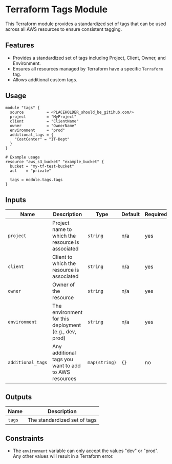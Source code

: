 # Terraform Tags Module

This Terraform module provides a standardized set of tags that can be used across all AWS resources to ensure consistent tagging.

## Features

- Provides a standardized set of tags including Project, Client, Owner, and Environment.
- Ensures all resources managed by Terraform have a specific `Terraform` tag.
- Allows additional custom tags.

## Usage

```hcl
module "tags" {
  source          = <PLACEHOLDER_should_be_gitihub.com/>
  project         = "MyProject"
  client          = "ClientName"
  owner           = "OwnerName"
  environment     = "prod"
  additional_tags = {
    "CostCenter" = "IT-Dept"
  }
}

# Example usage
resource "aws_s3_bucket" "example_bucket" {
  bucket = "my-tf-test-bucket"
  acl    = "private"
  
  tags = module.tags.tags
}
```

## Inputs

| Name            | Description                                                       | Type           | Default | Required |
| --------------- | ----------------------------------------------------------------- | -------------- | ------- | -------- |
| `project`       | Project name to which the resource is associated                  | `string`       | n/a     | yes      |
| `client`        | Client to which the resource is associated                        | `string`       | n/a     | yes      |
| `owner`         | Owner of the resource                                             | `string`       | n/a     | yes      |
| `environment`   | The environment for this deployment (e.g., dev, prod)             | `string`       | n/a     | yes      |
| `additional_tags` | Any additional tags you want to add to AWS resources             | `map(string)`  | `{}`    | no       |

## Outputs

| Name    | Description                          |
| ------- | ------------------------------------ |
| `tags`  | The standardized set of tags         |

## Constraints

- The `environment` variable can only accept the values "dev" or "prod". Any other values will result in a Terraform error.
